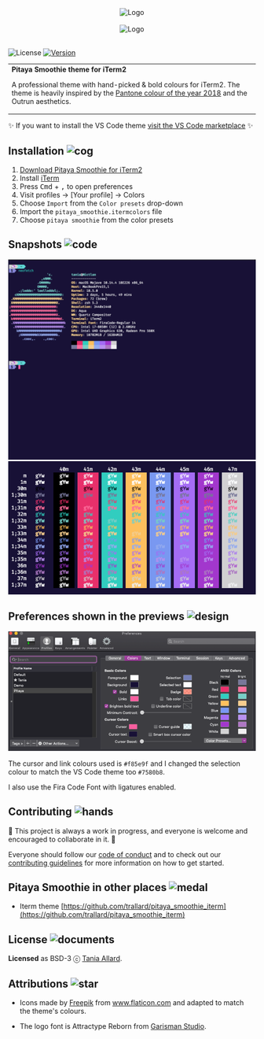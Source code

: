 <div align="center">
 <img alt="Logo" src="https://github.com/trallard/pitaya_smoothie/blob/master/images/logos/logo_squared.png?raw=true" width="250" />
</div>
<br>

<div align="center">
 <img alt="Logo" src="https://github.com/trallard/pitaya_smoothie/blob/master/images/logos/wording.png?raw=true" width="400" />
</div>
<br>

![License](https://img.shields.io/badge/License-BSD%203--Clause-gray.svg?colorA=2D2A56&colorB=7A76C2&style=flat.svg)
[![Version](https://vsmarketplacebadge.apphb.com/version/trallard.pitaya-smoothie.svg?subject=Pitaya%20Smoothie&colorA=2D2A56&colorB=7A76C2&style=flat.svg)](https://marketplace.visualstudio.com/items?itemName=trallard.pitaya-smoothie)


<table width='100%' align="center">
 <tr>
 <td align='left' width='100%' colspan='2'>
 <b>Pitaya Smoothie theme for iTerm2 </b>

 A professional theme with hand-picked & bold colours for iTerm2. The theme is heavily inspired by the <a href="https://www.pantone.com/color-intelligence/color-of-the-year/color-of-the-year-2018">Pantone colour of the year 2018</a> and the Outrun aesthetics.
 </td>
</table>

:sparkles: If you want to install the VS Code theme [visit the VS Code marketplace](https://marketplace.visualstudio.com/items?itemName=trallard.pitaya-smoothie&WT.mc_id=pitaya_smoothie-github-taallard) :sparkles:

## Installation <img alt="cog" src="https://github.com/trallard/pitaya_smoothie/blob/master/images/icons/settings.png?raw=true" width="50"/>

1. [Download Pitaya Smoothie for iTerm2]()
2. Install [iTerm](https://www.iterm2.com/)
3. Press <kbd>Cmd</kbd> + <kbd>,</kbd> to open preferences
4. Visit profiles -> [Your profile] -> Colors
5. Choose `Import` from the `Color presets` drop-down
6. Import the `pitaya_smoothie.itermcolors` file
7. Choose `pitaya smoothie` from the color presets

## Snapshots <img alt="code" src="https://github.com/trallard/pitaya_smoothie/blob/master/images/icons/code.png" width="50" />

<div align="center">
<img src="./assets/terminal.png" alt='terminal snapshot'/>

<img src="./assets/terminal2.png" alt='terminal colour scheme'/>

</div>

## Preferences shown in the previews <img alt="design" src="https://github.com/trallard/pitaya_smoothie/blob/master/images/icons/design.png" width="50" />

![preferences](assets/preferences.png)

The cursor and link colours used is `#f85e9f` and I changed the selection colour to match the VS Code theme too `#7580b8`.

I also use the Fira Code Font with ligatures enabled.

## Contributing <img alt="hands" src="https://github.com/trallard/pitaya_smoothie/blob/master/images/icons/teamwork.png" width="50" />

🚧 This project is always a work in progress, and everyone is welcome and encouraged to collaborate in it. 🚧

Everyone should follow our [code of conduct](./CODE_OF_CONDUCT.md) and to check out our [contributing guidelines](CONTRIBUTING.md) for more information on how to get started.

<!-- TODO: add snapshots -->

## Pitaya Smoothie in other places <img alt="medal" src="https://github.com/trallard/pitaya_smoothie/blob/master/images/icons/title.png" width="50" />

- Iterm theme [https://github.com/trallard/pitaya_smoothie_iterm](https://github.com/trallard/pitaya_smoothie_iterm)

## License <img alt="documents" src="https://github.com/trallard/pitaya_smoothie/blob/master/images/icons/archives.png" width="50" />

**Licensed** as BSD-3 ⓒ [Tania Allard](https://bitsandchips.me/).

## Attributions <img alt="star" src="https://github.com/trallard/pitaya_smoothie/blob/master/images/icons/favorite.png" width="50" />

- Icons made by <a href="https://www.flaticon.com/authors/freepik" title="Freepik">Freepik</a> from <a href="https://www.flaticon.com/" title="Flaticon">www.flaticon.com</a> and adapted to match the theme's colours.

- The logo font is Attractype Reborn from [Garisman Studio](https://befonts.com/designer/garisman-studio).
